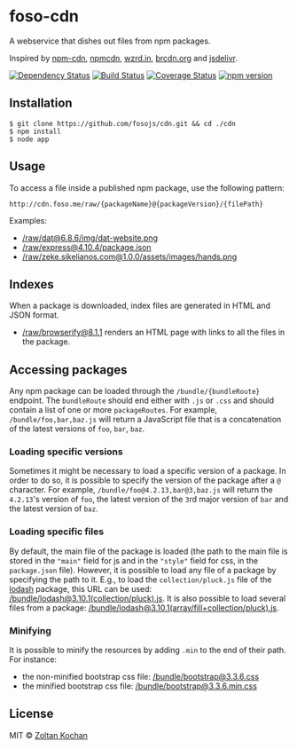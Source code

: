 <!--email_off-->
# foso-cdn

A webservice that dishes out files from npm packages.

Inspired by [npm-cdn](https://github.com/zeke/npm-cdn),
[npmcdn](https://github.com/mjackson/npm-http-server),
[wzrd.in](https://github.com/jfhbrook/wzrd.in),
[brcdn.org](https://github.com/ForbesLindesay/brcdn.org) and
[jsdelivr](http://www.jsdelivr.com/).

[![Dependency Status](https://david-dm.org/fosojs/cdn/status.svg?style=flat)](https://david-dm.org/fosojs/cdn)
[![Build Status](https://travis-ci.org/fosojs/cdn.svg?branch=master)](https://travis-ci.org/fosojs/cdn)
[![Coverage Status](https://coveralls.io/repos/fosojs/cdn/badge.svg?branch=master&service=github)](https://coveralls.io/github/fosojs/cdn?branch=master)
[![npm version](https://badge.fury.io/js/foso-cdn.svg)](http://badge.fury.io/js/foso-cdn)


## Installation

```
$ git clone https://github.com/fosojs/cdn.git && cd ./cdn
$ npm install
$ node app
```


## Usage

To access a file inside a published npm package, use the following pattern:

```
http://cdn.foso.me/raw/{packageName}@{packageVersion}/{filePath}
```

Examples:

* [/raw/dat@6.8.6/img/dat-website.png](http://cdn.foso.me/raw/dat@6.8.6/img/dat-website.png)
* [/raw/express@4.10.4/package.json](http://cdn.foso.me/raw/express@4.10.4/package.json)
* [/raw/zeke.sikelianos.com@1.0.0/assets/images/hands.png](http://cdn.foso.me/raw/zeke.sikelianos.com@1.0.0/assets/images/hands.png)


## Indexes

When a package is downloaded, index files are generated in HTML and JSON format.

* [/raw/browserify@8.1.1](http://cdn.foso.me/raw/browserify@8.1.1) renders an HTML page with links to all the files in the package.


## Accessing packages

Any npm package can be loaded through the `/bundle/{bundleRoute}` endpoint.
The `bundleRoute` should end either with `.js` or `.css` and should contain a list
of one or more `packageRoutes`. For example, `/bundle/foo,bar,baz.js` will return a JavaScript file that is a
concatenation of the latest versions of `foo`, `bar`, `baz`.


### Loading specific versions

Sometimes it might be necessary to load a specific version of a package. In order to do so, it is
possible to specify the version of the package after a `@` character. For example,
`/bundle/foo@4.2.13,bar@3,baz.js` will return the `4.2.13`'s version of `foo`,
the latest version of the `3`rd major version of `bar` and the latest version of
`baz`.


### Loading specific files

By default, the main file of the package is loaded (the path to the main file is stored in the `"main"` field for js and in the `"style"` field for css, in the `package.json` file). However, it is possible to
load any file of a package by specifying the path to it. E.g., to load the `collection/pluck.js`
file of the [lodash](https://www.npmjs.com/package/lodash) package, this URL can be used: [/bundle/lodash@3.10.1(collection/pluck).js][1].
It is also possible to load several files from a package: [/bundle/lodash@3.10.1(array/fill+collection/pluck).js][2].


### Minifying

It is possible to minify the resources by adding `.min` to the end of their path. For instance:

* the non-minified bootstrap css file: [/bundle/bootstrap@3.3.6.css](http://cdn.foso.me/bundle/bootstrap@3.3.6.css)
* the minified bootstrap css file: [/bundle/bootstrap@3.3.6.min.css](http://cdn.foso.me/bundle/bootstrap@3.3.6.min.css)


## License

MIT © [Zoltan Kochan](https://www.kochan.io)

[1]: http://cdn.foso.me/bundle/lodash@3.10.1(collection/pluck).js
[2]: http://cdn.foso.me/bundle/lodash@3.10.1(array/fill+collection/pluck).js
<!--/email_off-->
